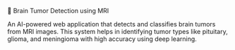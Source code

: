🧠 Brain Tumor Detection using MRI

An AI-powered web application that detects and classifies brain tumors from MRI images. This system helps in identifying tumor types like pituitary, glioma, and meningioma with high accuracy using deep learning.



